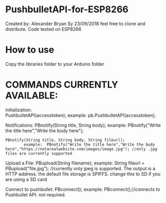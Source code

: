 # PushbulletAPI-for-ESP8266
Created by: Alexander Bryan Sy 23/09/2018
feel free to clone and distribute.
Code tested on ESP8266
# How to use
Copy the libraries folder to your Arduino folder

# COMMANDS CURRENTLY AVAILABLE:
 initialization:   
    PushbulletAPI(accesstoken);
        example:  pb.PushbulletAPI(accesstoken);

 Notifications:
    PBnotify(String title, String body);
        example:  PBnotify("Write the title here","Write the body here");

    PBnotify(String title, String body, String fileurl);
            example:  PBnotify("Write the title here","Write the body here","https://notarealwebsite.com/images/image.jpg"); //only .jpg files are currently supported

Upload a File:
    PBupload(String filename);
        example:  String fileurl = PBupload("file.jpg"); //currently only jpeg is supported. The output is a HTTP address. the default file storage is SPIFFS. change this to SD if you are using a SD card

Connect to pushbullet:
		PBconnect();
        example:  PBconnect();//connects to Pushbullet API. not required.

